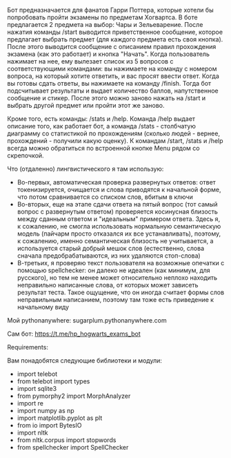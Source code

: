 Бот предназначается для фанатов Гарри Поттера, которые хотели бы попробовать пройти экзамены по предметам Хогвартса. В боте предлагается 2 предмета на выбор: Чары и Зельеварение. После нажатия команды /start выводится приветственное сообщение, которое предлагает выбрать предмет (для каждого предмета есть своя кнопка). После этого выводится сообщение с описанием правил прохождения экзамена (как это работает) и кнопка "Начать". Когда пользователь нажимает на нее, ему вылезает список из 5 вопросов с соответствующими командами: вы нажимаете на команду с номером вопроса, на который хотите ответить, и вас просят ввести ответ. Когда вы готовы сдать ответы, вы нажимаете на команду /finish. Тогда бот подсчитывает результаты и выдает количество баллов, напутственное сообщение и стикер. После этого можно заново нажать на /start и выбрать другой предмет или пройти этот же заново.

Кроме того, есть команды: /stats и /help. Команда /help выдает описание того, как работает бот, а команда /stats - столбчатую диаграмму со статистикой по прохождениям (сколько людей - вернее, прохождений - получили какую оценку). К командам /start, /stats и /help всегда можно обратиться по встроенной кнопке Menu рядом со скрепочкой.

Что (отдаленно) лингвистического я там использую:
- Во-первых, автоматическая проверка развернутых ответов: ответ токенизируется, очищается и слова приводятся к начальной форме, что потом сравнивается со списком слов, вбитым в ключи
- Во-вторых, еще на этапе сдачи ответа на пятый вопрос (тот самый вопрос с развернутым ответом) проверяется косинусная близость между сданным ответом и "идеальным" примером ответа. Здесь я, к сожалению, не смогла использовать нормальную семантическую модель (пайчарм просто отказался их все устанавливать), поэтому, к сожалению, именно семантическая близость не учитывается, а используется старый добрый мешок слов (естественно, слова сначала предобрабатываются, из них удаляются стоп-слова)
- В-третьих, я проверяю текст пользователя на возможные опечатки с помощью spellchecker: он далеко не идеален (как минимум, для русского), но тем не менее может относительно неплохо находить неправильно написанные слова, от которых может зависеть результат теста. Такое ощущение, что он иногда считает формы слов неправильным написанием, поэтому там тоже есть приведение к начальному виду

Мой pythonanywhere: sugarplum.pythonanywhere.com

Сам бот: https://t.me/hp_hogwarts_exams_bot

Requirements:

Вам понадобятся следующие библиотеки и модули:
- import telebot
- from telebot import types
- import sqlite3
- from pymorphy2 import MorphAnalyzer
- import re
- import numpy as np
- import matplotlib.pyplot as plt
- from io import BytesIO
- import nltk
- from nltk.corpus import stopwords
- from spellchecker import SpellChecker
